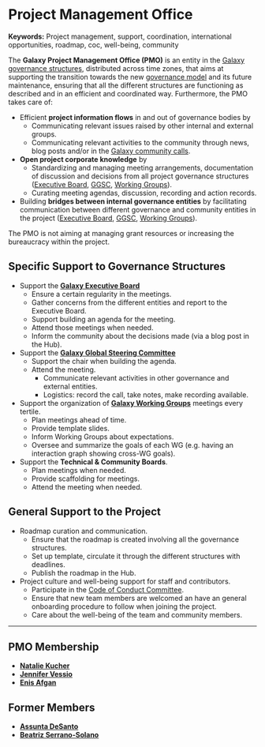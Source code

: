 # Project Management Office

**Keywords:** Project management, support, coordination, international opportunities, roadmap, coc, well-being, community

The **Galaxy Project Management Office (PMO)** is an entity in the [Galaxy governance structures](/community/governance/), distributed across time zones, that aims at supporting the transition towards the new [governance model](/community/governance/) and its future maintenance, ensuring that all the different structures are functioning as described and in an efficient and coordinated way. Furthermore, the PMO takes care of:

* Efficient **project information flows** in and out of governance bodies by
  * Communicating relevant issues raised by other internal and external groups.
  * Communicating relevant activities to the community through news, blog posts and/or in the [Galaxy community calls](/community/community-calls).
* **Open project corporate knowledge** by
  * Standardizing and managing meeting arrangements, documentation of discussion and decisions from all project governance structures ([Executive Board](/community/governance/geb), [GGSC](/community/steering), [Working Groups](/community/wg)).
  * Curating meeting agendas, discussion, recording and action records.
* Building **bridges between internal governance entities** by facilitating communication between different governance and community entities in the project ([Executive Board](/community/governance/geb), [GGSC](/community/steering), [Working Groups](/community/wg)).

The PMO is not aiming at managing grant resources or increasing the bureaucracy within the project.


## Specific Support to Governance Structures

* Support the **[Galaxy Executive Board](/community/governance/geb)**
  * Ensure a certain regularity in the meetings.
  * Gather concerns from the different entities and report to the Executive Board.
  * Support building an agenda for the meeting.
  * Attend those meetings when needed.
  * Inform the community about the decisions made (via a blog post in the Hub).
* Support the **[Galaxy Global Steering Committee](/community/steering)**
  * Support the chair when building the agenda.
  * Attend the meeting.
    * Communicate relevant activities in other governance and external entities.
    * Logistics: record the call, take notes, make recording available.
* Support the organization of **[Galaxy Working Groups](/community/wg)** meetings every tertile.
  * Plan meetings ahead of time.
  * Provide template slides.
  * Inform Working Groups about expectations.
  * Oversee and summarize the goals of each WG (e.g. having an interaction graph showing cross-WG goals).
* Support the **Technical & Community Boards**.
  * Plan meetings when needed.
  * Provide scaffolding for meetings.
  * Attend the meeting when needed.



## General Support to the Project

* Roadmap curation and communication.
  * Ensure that the roadmap is created involving all the governance structures.
  * Set up template, circulate it through the different structures with deadlines.
  * Publish the roadmap in the Hub.
* Project culture and well-being support for staff and contributors.
  * Participate in the [Code of Conduct Committee](/community/coc).
  * Ensure that new team members are welcomed an have an general onboarding procedure to follow when joining the project.
  * Care about the well-being of the team and community members.

---

## PMO Membership

* **[Natalie Kucher](https://github.com/nakucher)**
* **[Jennifer Vessio](https://www.linkedin.com/in/jennifer-vessio-00498014/)**
* **[Enis Afgan](https://github.com/afgane)**

## Former Members

* **[Assunta DeSanto](https://github.com/assuntad23)**
* **[Beatriz Serrano-Solano](https://github.com/beatrizserrano)**

